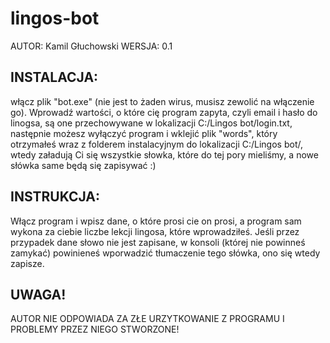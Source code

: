 # lingos-bot

AUTOR: Kamil Głuchowski
WERSJA: 0.1

## INSTALACJA:
włącz plik "bot.exe" (nie jest to żaden wirus, musisz zewolić na włączenie go). 
Wprowadź wartości, o które cię program zapyta, czyli email i hasło do linogsa,
są one przechowywane w lokalizacji C:/Lingos bot/login.txt, następnie możesz wyłączyć
program i wklejić plik "words", który otrzymałeś wraz z folderem instalacyjnym
do lokalizacji C:/Lingos bot/, wtedy załadują Ci się wszystkie słowka,
które do tej pory mieliśmy, a nowe słówka same będą się zapisywać :)

## INSTRUKCJA:
Włącz program i wpisz dane, o które prosi cie on prosi, a program sam wykona
za ciebie liczbe lekcji lingosa, które wprowadziłeś.
Jeśli przez przypadek dane słowo nie jest zapisane, w konsoli (której nie powinneś zamykać)
powinieneś wporwadzić tłumaczenie tego słówka, ono się wtedy zapisze. 

## UWAGA!
AUTOR NIE ODPOWIADA ZA ZŁE URZYTKOWANIE Z PROGRAMU I PROBLEMY PRZEZ NIEGO STWORZONE!
